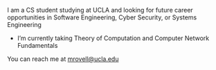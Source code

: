 I am a CS student studying at UCLA and looking for future career opportunities in Software Engineering, Cyber Security, or Systems Engineering

- I’m currently taking Theory of Computation and Computer Network Fundamentals
 
You can reach me at mrovell@ucla.edu
